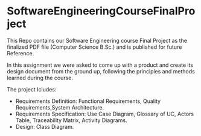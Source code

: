 # SoftwareEngineeringCourseFinalProject
This Repo contains our Software Engineering course Final Project as the finalized PDF file (Computer Science B.Sc.)
and is published for future Reference.

In this assignment we were asked to come up with a product and create its design document from the ground up, following the principles and methods learned during the course. 


The project Icludes:
- Requirements Definition: Functional Requirements, Quality Requirements,System Architecture.
- Requirements Specification: Use Case Diagram, Glossary of UC, Actors Table, Traceability Matrix, Activity Diagrams.
- Design: Class Diagram.
